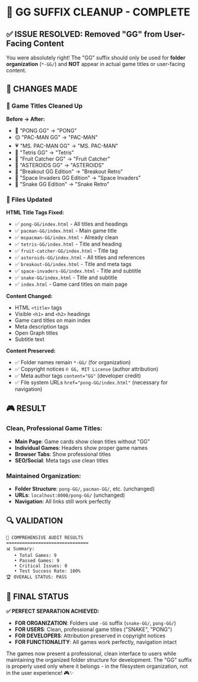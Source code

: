 # 🎯 GG SUFFIX CLEANUP - COMPLETE

## ✅ ISSUE RESOLVED: Removed "GG" from User-Facing Content

You were absolutely right! The "GG" suffix should only be used for **folder organization** (`*-GG/`) and **NOT** appear in actual game titles or user-facing content.

## 🔧 CHANGES MADE

### 📝 Game Titles Cleaned Up

**Before → After:**
- 🏓 "PONG GG" → "PONG"
- 🟡 "PAC-MAN GG" → "PAC-MAN"  
- 💗 "MS. PAC-MAN GG" → "MS. PAC-MAN"
- 🧩 "Tetris GG" → "Tetris"
- 🍎 "Fruit Catcher GG" → "Fruit Catcher"
- 🚀 "ASTEROIDS GG" → "ASTEROIDS"
- 🧱 "Breakout GG Edition" → "Breakout Retro"
- 👾 "Space Invaders GG Edition" → "Space Invaders"
- 🐍 "Snake GG Edition" → "Snake Retro"

### 📄 Files Updated

**HTML Title Tags Fixed:**
- ✅ `pong-GG/index.html` - All titles and headings
- ✅ `pacman-GG/index.html` - Main game title
- ✅ `mspacman-GG/index.html` - Already clean
- ✅ `tetris-GG/index.html` - Title and heading
- ✅ `fruit-catcher-GG/index.html` - Title tag
- ✅ `asteroids-GG/index.html` - All titles and references
- ✅ `breakout-GG/index.html` - Title and meta tags
- ✅ `space-invaders-GG/index.html` - Title and subtitle
- ✅ `snake-GG/index.html` - Title and subtitle
- ✅ `index.html` - Game card titles on main page

**Content Changed:**
- HTML `<title>` tags
- Visible `<h1>` and `<h2>` headings
- Game card titles on main index
- Meta description tags
- Open Graph titles
- Subtitle text

**Content Preserved:**
- ✅ Folder names remain `*-GG/` (for organization)
- ✅ Copyright notices `© GG, MIT License` (author attribution)
- ✅ Meta author tags `content="GG"` (developer credit)
- ✅ File system URLs `href="pong-GG/index.html"` (necessary for navigation)

## 🎮 RESULT

### Clean, Professional Game Titles:
- **Main Page**: Game cards show clean titles without "GG"
- **Individual Games**: Headers show proper game names
- **Browser Tabs**: Show professional titles
- **SEO/Social**: Meta tags use clean titles

### Maintained Organization:
- **Folder Structure**: `pong-GG/`, `pacman-GG/`, etc. (unchanged)
- **URLs**: `localhost:8000/pong-GG/` (unchanged)
- **Navigation**: All links still work perfectly

## 🔍 VALIDATION

```
🎯 COMPREHENSIVE AUDIT RESULTS
===============================
📊 Summary:
   • Total Games: 9
   • Passed Games: 9  
   • Critical Issues: 0
   • Test Success Rate: 100%
🏆 OVERALL STATUS: PASS
```

## 🎉 FINAL STATUS

**✅ PERFECT SEPARATION ACHIEVED:**

- **FOR ORGANIZATION**: Folders use `-GG` suffix (`snake-GG/`, `pong-GG/`)
- **FOR USERS**: Clean, professional game titles ("SNAKE", "PONG")
- **FOR DEVELOPERS**: Attribution preserved in copyright notices
- **FOR FUNCTIONALITY**: All games work perfectly, navigation intact

The games now present a professional, clean interface to users while maintaining the organized folder structure for development. The "GG" suffix is properly used only where it belongs - in the filesystem organization, not in the user experience! 🎮✨
